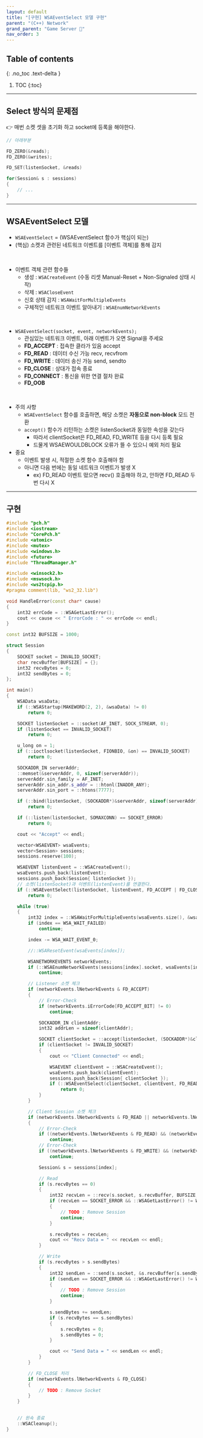 ```yaml
---
layout: default
title: "[구현] WSAEventSelect 모델 구현"
parent: "(C++) Network"
grand_parent: "Game Server 👾"
nav_order: 3
---
```


## Table of contents
{: .no_toc .text-delta }

1. TOC
{:toc}

---

## Select 방식의 문제점

👉 매번 소켓 셋을 초기화 하고 socket에 등록을 해야한다.

```cpp
// 아래부분

FD_ZERO(&reads);
FD_ZERO(&writes);

FD_SET(listenSocket, &reads)

for(Session& s : sessions)
{
    // ...
}
```

---

## WSAEventSelect 모델

* `WSAEventSelect` = (WSAEventSelect 함수가 핵심이 되는)
* (핵심) 소켓과 관련된 네트워크 이벤트를 [이벤트 객체]를 통해 감지

<br>

* 이벤트 객체 관련 함수들
    * 생성 : `WSACreateEvent` (수동 리셋 Manual-Reset + Non-Signaled 상태 시작)
    * 삭제 : `WSACloseEvent`
    * 신호 상태 감지 : `WSAWaitForMultipleEvents`
    * 구체적인 네트워크 이벤트 알아내기 : `WSAEnumNetworkEvents`

<br>

* `WSAEventSelect(socket, event, networkEvents);`
    * 관심있는 네트워크 이벤트, 아래 이벤트가 오면 Signal을 주세요
    * **FD_ACCEPT** : 접속한 클라가 있음 accept
    * **FD_READ** : 데이터 수신 가능 recv, recvfrom
    * **FD_WRITE** : 데이터 송신 가능 send, sendto
    * **FD_CLOSE** : 상대가 접속 종료
    * **FD_CONNECT** : 통신을 위한 연결 절차 완료
    * **FD_OOB**

<br>

* 주의 사항
    * `WSAEventSelect` 함수를 호출하면, 해당 소켓은 **자동으로 non-block** 모드 전환
    * `accept()` 함수가 리턴하는 소켓은 listenSocket과 동일한 속성을 갖는다
        * 따라서 clientSocket은 FD_READ, FD_WRITE 등을 다시 등록 필요
        * 드물게 WSAEWOULDBLOCK 오류가 뜰 수 있으니 예외 처리 필요
* 중요
    * 이벤트 발생 시, 적절한 소켓 함수 호출해야 함
    * 아니면 다음 번에는 동일 네트워크 이벤트가 발생 X
        * ex) FD_READ 이벤트 떴으면 recv() 호출해야 하고, 안하면 FD_READ 두 번 다시 X

---

## 구현

```cpp
#include "pch.h"
#include <iostream>
#include "CorePch.h"
#include <atomic>
#include <mutex>
#include <windows.h>
#include <future>
#include "ThreadManager.h"

#include <winsock2.h>
#include <mswsock.h>
#include <ws2tcpip.h>
#pragma comment(lib, "ws2_32.lib")

void HandleError(const char* cause)
{
	int32 errCode = ::WSAGetLastError();
	cout << cause << " ErrorCode : " << errCode << endl;
}

const int32 BUFSIZE = 1000;

struct Session
{
	SOCKET socket = INVALID_SOCKET;
	char recvBuffer[BUFSIZE] = {};
	int32 recvBytes = 0;
	int32 sendBytes = 0;
};

int main()
{
	WSAData wsaData;
	if (::WSAStartup(MAKEWORD(2, 2), &wsaData) != 0)
		return 0;

	SOCKET listenSocket = ::socket(AF_INET, SOCK_STREAM, 0);
	if (listenSocket == INVALID_SOCKET)
		return 0;

	u_long on = 1;
	if (::ioctlsocket(listenSocket, FIONBIO, &on) == INVALID_SOCKET)
		return 0;

	SOCKADDR_IN serverAddr;
	::memset(&serverAddr, 0, sizeof(serverAddr));
	serverAddr.sin_family = AF_INET;
	serverAddr.sin_addr.s_addr = ::htonl(INADDR_ANY);
	serverAddr.sin_port = ::htons(7777);

	if (::bind(listenSocket, (SOCKADDR*)&serverAddr, sizeof(serverAddr)) == SOCKET_ERROR)
		return 0;

	if (::listen(listenSocket, SOMAXCONN) == SOCKET_ERROR)
		return 0;

	cout << "Accept" << endl;

	vector<WSAEVENT> wsaEvents;
	vector<Session> sessions;
	sessions.reserve(100);

	WSAEVENT listenEvent = ::WSACreateEvent();
	wsaEvents.push_back(listenEvent);
	sessions.push_back(Session{ listenSocket });
	// 소켓(listenSocket)과 이벤트(listenEvent)를 연결한다.
	if (::WSAEventSelect(listenSocket, listenEvent, FD_ACCEPT | FD_CLOSE) == SOCKET_ERROR)
		return 0;

	while (true)
	{
		int32 index = ::WSAWaitForMultipleEvents(wsaEvents.size(), &wsaEvents[0], FALSE, WSA_INFINITE, FALSE);
		if (index == WSA_WAIT_FAILED)
			continue;

		index -= WSA_WAIT_EVENT_0;

		//::WSAResetEvent(wsaEvents[index]);

		WSANETWORKEVENTS networkEvents;
		if (::WSAEnumNetworkEvents(sessions[index].socket, wsaEvents[index], &networkEvents) == SOCKET_ERROR)
			continue;

		// Listener 소켓 체크
		if (networkEvents.lNetworkEvents & FD_ACCEPT)
		{
			// Error-Check
			if (networkEvents.iErrorCode[FD_ACCEPT_BIT] != 0)
				continue;

			SOCKADDR_IN clientAddr;
			int32 addrLen = sizeof(clientAddr);

			SOCKET clientSocket = ::accept(listenSocket, (SOCKADDR*)&clientAddr, &addrLen);
			if (clientSocket != INVALID_SOCKET)
			{
				cout << "Client Connected" << endl;

				WSAEVENT clientEvent = ::WSACreateEvent();
				wsaEvents.push_back(clientEvent);
				sessions.push_back(Session{ clientSocket });
				if (::WSAEventSelect(clientSocket, clientEvent, FD_READ | FD_WRITE | FD_CLOSE) == SOCKET_ERROR)
					return 0;
			}
		}

		// Client Session 소켓 체크
		if (networkEvents.lNetworkEvents & FD_READ || networkEvents.lNetworkEvents & FD_WRITE)
		{
			// Error-Check
			if ((networkEvents.lNetworkEvents & FD_READ) && (networkEvents.iErrorCode[FD_READ_BIT] != 0))
				continue;
			// Error-Check
			if ((networkEvents.lNetworkEvents & FD_WRITE) && (networkEvents.iErrorCode[FD_WRITE_BIT] != 0))
				continue;

			Session& s = sessions[index];

			// Read
			if (s.recvBytes == 0)
			{
				int32 recvLen = ::recv(s.socket, s.recvBuffer, BUFSIZE, 0);
				if (recvLen == SOCKET_ERROR && ::WSAGetLastError() != WSAEWOULDBLOCK)
				{
					// TODO : Remove Session
					continue;
				}

				s.recvBytes = recvLen;
				cout << "Recv Data = " << recvLen << endl;
			}

			// Write
			if (s.recvBytes > s.sendBytes)
			{
				int32 sendLen = ::send(s.socket, &s.recvBuffer[s.sendBytes], s.recvBytes - s.sendBytes, 0);
				if (sendLen == SOCKET_ERROR && ::WSAGetLastError() != WSAEWOULDBLOCK)
				{
					// TODO : Remove Session
					continue;
				}

				s.sendBytes += sendLen;
				if (s.recvBytes == s.sendBytes)
				{
					s.recvBytes = 0;
					s.sendBytes = 0;
				}

				cout << "Send Data = " << sendLen << endl;
			}
		}

		// FD_CLOSE 처리
		if (networkEvents.lNetworkEvents & FD_CLOSE)
		{
			// TODO : Remove Socket
		}
	}

	
	// 윈속 종료
	::WSACleanup();
}
```